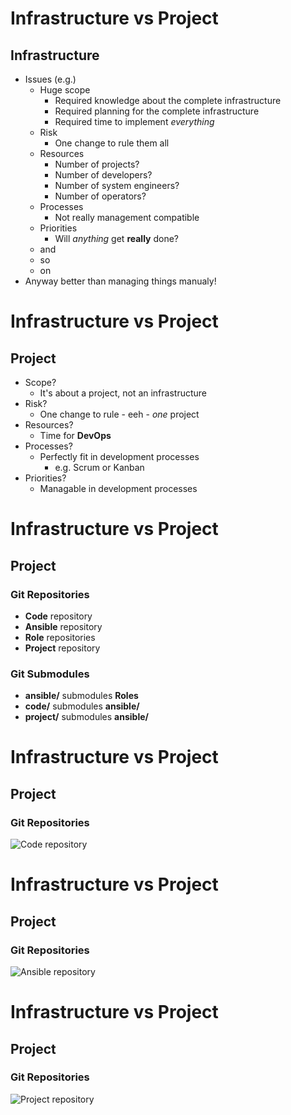 <!SLIDE command bullets small>

# Infrastructure vs Project

## Infrastructure

* Issues (e.g.)
    * Huge scope
        * Required knowledge about the complete infrastructure
        * Required planning for the complete infrastructure
        * Required time to implement *everything*
    * Risk
        * One change to rule them all
    * Resources
        * Number of projects?
        * Number of developers?
        * Number of system engineers?
        * Number of operators?
    * Processes
        * Not really management compatible
    * Priorities
        * Will *anything* get **really** done?
    * and
    * so
    * on
* Anyway better than managing things manualy!



<!SLIDE command bullets small>

# Infrastructure vs Project

## Project

* Scope?
    * It's about a project, not an infrastructure
* Risk?
    * One change to rule - eeh - *one* project
* Resources?
    * Time for **DevOps**
* Processes?
    * Perfectly fit in development processes
        * e.g. Scrum or Kanban
* Priorities?
    * Managable in development processes



<!SLIDE command bullets small>

# Infrastructure vs Project

## Project

### Git Repositories

* **Code** repository
* **Ansible** repository
* **Role** repositories
* **Project** repository

### Git Submodules

* **ansible/** submodules **Roles**
* **code/** submodules **ansible/**
* **project/** submodules **ansible/**



<!SLIDE command bullets small>

# Infrastructure vs Project

## Project

### Git Repositories

![Code repository](/file/assets/code-repository.png)



<!SLIDE command bullets small>

# Infrastructure vs Project

## Project

### Git Repositories

![Ansible repository](/file/assets/ansible-repository.png)



<!SLIDE command bullets small>

# Infrastructure vs Project

## Project

### Git Repositories

![Project repository](/file/assets/project-repository.png)


<!-- vim: set nofen ts=4 sw=4 et: -->
